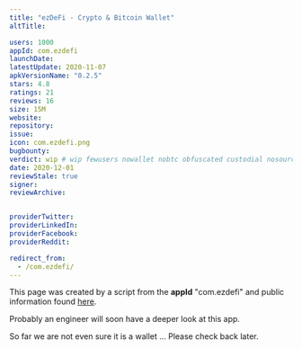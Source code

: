 ```yaml
---
title: "ezDeFi - Crypto & Bitcoin Wallet"
altTitle: 

users: 1000
appId: com.ezdefi
launchDate: 
latestUpdate: 2020-11-07
apkVersionName: "0.2.5"
stars: 4.8
ratings: 21
reviews: 16
size: 15M
website: 
repository: 
issue: 
icon: com.ezdefi.png
bugbounty: 
verdict: wip # wip fewusers nowallet nobtc obfuscated custodial nosource nonverifiable reproducible bounty defunct
date: 2020-12-01
reviewStale: true
signer: 
reviewArchive:


providerTwitter: 
providerLinkedIn: 
providerFacebook: 
providerReddit: 

redirect_from:
  - /com.ezdefi/
---
```



This page was created by a script from the **appId** "com.ezdefi" and public
information found
[here](https://play.google.com/store/apps/details?id=com.ezdefi).

Probably an engineer will soon have a deeper look at this app.

So far we are not even sure it is a wallet ... Please check back later.